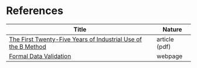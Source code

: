 # References


| Title | Nature |
|-------|--------|
| [The First Twenty-Five Years of Industrial Use of the B Method](pdfs/the-first-25-years-of-industrial-use-of-the-B-method.pdf) | article (pdf) |
| [Formal Data Validation](https://www.clearsy.com/en/offers/formal-data-validation-tool/) | webpage |


